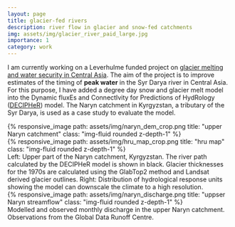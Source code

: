```yaml
---
layout: page
title: glacier-fed rivers
description: river flow in glacier and snow-fed catchments
img: assets/img/glacier_river_paid_large.jpg
importance: 1
category: work
---
```


I am currently working on a Leverhulme funded project on [glacier melting and water security in Central Asia]( https://centralasiawater.blog/). 
The aim of the project is to improve estimates of the timing of **peak water** in the Syr Darya river in Central Asia. For this purpose, I have added a degree day snow and glacier melt model into the Dynamic fluxEs and ConnectIvity for Predictions of HydRology ([DECIPHeR](https://gmd.copernicus.org/articles/12/2285/2019/)) model. The Naryn catchment in Kyrgyzstan, a tributary of the Syr Darya, is used as a case study to evaluate the model. 
    

<div class="row">
    <div class="col-sm mt-3 mt-md-0">
        {% responsive_image path: assets/img/naryn_dem_crop.png title: "upper Naryn catchment" class: "img-fluid rounded z-depth-1" %}
    </div>
    <div class="col-sm mt-3 mt-md-0">
        {% responsive_image path: assets/img/hru_map_crop.png title: "hru map" class: "img-fluid rounded z-depth-1" %}
    </div>
</div>
<div class="caption">
    Left: Upper part of the Naryn catchment, Kyrgyzstan. The river path calculated by the DECIPHeR model is shown in black. Glacier thicknesses for the 1970s are calculated using the GlabTop2 method and Landsat derived glacier outlines. Right: Distribution of hydrological response units showing the model can downscale the climate to a high resolution.  
</div>
<div class="row">
    <div class="col-sm mt-3 mt-md-0">
        {% responsive_image path: assets/img/naryn_discharge.png title: "uppser Naryn streamflow" class: "img-fluid rounded z-depth-1" %}
    </div>
</div>
<div class="caption">
    Modelled and observed monthly discharge in the upper Naryn catchment. Observations from the Global Data Runoff Centre. 
</div>

